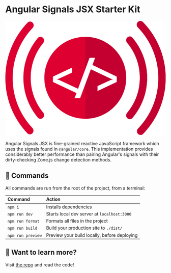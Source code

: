 # Angular Signals JSX Starter Kit

![Angular Signals JSX logo](./src/assets/angular-signals-jsx.svg)

Angular Signals JSX is fine-grained reactive JavaScript framework which uses the signals found in `@angular/core`. This implementation provides considerably better performance than pairing Angular's signals with their dirty-checking Zone.js change detection methods.

## 🧞 Commands

All commands are run from the root of the project, from a terminal:

| Command           | Action                                       |
| :---------------- | :------------------------------------------- |
| `npm i`           | Installs dependencies                        |
| `npm run dev`     | Starts local dev server at `localhost:3000`  |
| `npm run format`  | Formats all files in the project             |
| `npm run build`   | Build your production site to `./dist/`      |
| `npm run preview` | Preview your build locally, before deploying |

## 👀 Want to learn more?

Visit [the repo](https://github.com/markmals/angular-signals-jsx) and read the code!
